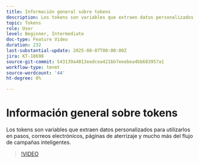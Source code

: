```yaml
---
title: Información general sobre tokens
description: Los tokens son variables que extraen datos personalizados para utilizarlos en pasos, correos electrónicos, páginas de aterrizaje y mucho más del flujo de campañas inteligentes.
topic: Tokens
role: User
level: Beginner, Intermediate
doc-type: Feature Video
duration: 232
last-substantial-update: 2025-08-07T00:00:00Z
jira: KT-18698
source-git-commit: 543139a4013eedcea421bb7eeebea4bb683957a1
workflow-type: tm+mt
source-wordcount: '44'
ht-degree: 0%

---
```



# Información general sobre tokens

Los tokens son variables que extraen datos personalizados para utilizarlos en pasos, correos electrónicos, páginas de aterrizaje y mucho más del flujo de campañas inteligentes.

>[!VIDEO](https://video.tv.adobe.com/v/3470575/?learn=on&enablevpops&captions=spa)
